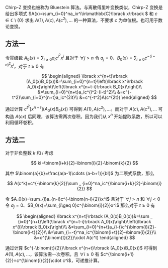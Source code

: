 Chirp-Z 变换也被称为 Bluestein 算法。与离散傅里叶变换类似，Chirp-Z 变换是给出多项式 $A(x)=\sum_{i=0}^na_ix^i\in\mathbb{C}\lbrack x\rbrack $ 和 $c\in\mathbb{C}\setminus \{0\}$ 求出 $A(1),A(c),A(c^2),\dots$ 的一种算法，不要求 $c$ 为单位根。也可用于数论变换。

## 方法一

令幂级数 $A_0(x)=\sum_{i\geq 0}a_ic^{i^2}x^i$ 且对于 $\forall j\gt n$ 令 $a_j=0$、$B_0(x)=\sum _ {i\geq 0}c^{-(i-n)^2}x^i$，对于 $t\geq 0$ 有

$$
\begin{aligned}
\lbrack x^{n+t}\rbrack (A_0(x)B_0(x))&=\sum_{i=0}^{n+t}\left(\lbrack x^i\rbrack A_0(x)\right)\left(\lbrack x^{n+t-i}\rbrack B_0(x)\right)\\
&=\sum_{i=0}^{n+t}a_ic^{i^2-(i-t)^2}\\
&=c^{-t^2}\sum_{i=0}^{n+t}a_ic^{2it}\\
&=c^{-t^2}A(c^{2t})
\end{aligned}
$$

通过计算 $c^{t^2}\lbrack x^{n+t}\rbrack (A_0(x)B_0(x))$ 可得到 $A(1),A(c^2),\dots$。而对于 $A(c),A(c^3),\dots$ 可构造 $A(cx)$ 后同理，该算法需两次卷积。因为我们从 $x^n$ 开始提取系数，所以可以利用循环卷积。

## 方法二

对于非负整数 $k$ 和 $i$ 考虑

$$
ki=\binom{i+k}{2}-\binom{i}{2}-\binom{k}{2}
$$

其中 $\binom{a}{b}=\frac{a(a-1)\cdots (a-b+1)}{b!}$ 为二项式系数，那么

$$
A(c^k)=c^{-\binom{k}{2}}\sum _ {i=0}^na_ic^{\binom{i+k}{2}-\binom{i}{2}}
$$

令 $A_0(x)=\sum_{i}a_{n-i}c^{-\binom{n-i}{2}}x^i$ 且对于 $\forall j\gt n$ 和 $\forall j\lt 0$ 令 $a_j=0$、$B_0(x)=\sum_{i\geq 0}c^{\binom{i}{2}}x^i$ 那么对于 $t\geq 0$ 有

$$
\begin{aligned}
\lbrack x^{n+t}\rbrack (A_0(x)B_0(x))&=\sum _ {i=0}^{n+t}\left(\lbrack x^{n+t-i}\rbrack A_0(x)\right)\left(\lbrack x^{i}\rbrack B_0(x)\right)\\
&=\sum_{i=0}^{n+t}a_{i-t}c^{\binom{i}{2}-\binom{i-t}{2}}\\
&=\sum_{i=-t}^na_ic^{\binom{i+t}{2}-\binom{i}{2}}\\
&=c^{\binom{t}{2}}\cdot A(c^t)
\end{aligned}
$$

通过计算 $c^{-\binom{t}{2}}\lbrack x^{n+t}\rbrack (A_0(x)B_0(x))$ 可得到 $A(1),A(c),\dots$，该算法需一次卷积。且 $\forall i\geq 0$ 有 $c^{\binom{i+1}{2}}=c^{\binom{i}{2}}\cdot c^i$，可递推计算。
